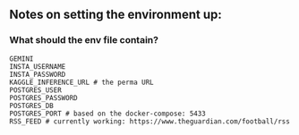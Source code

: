 ## Notes on setting the environment up:

### What should the env file contain?
```
GEMINI
INSTA_USERNAME
INSTA_PASSWORD
KAGGLE_INFERENCE_URL # the perma URL
POSTGRES_USER
POSTGRES_PASSWORD
POSTGRES_DB
POSTGRES_PORT # based on the docker-compose: 5433
RSS_FEED # currently working: https://www.theguardian.com/football/rss
```